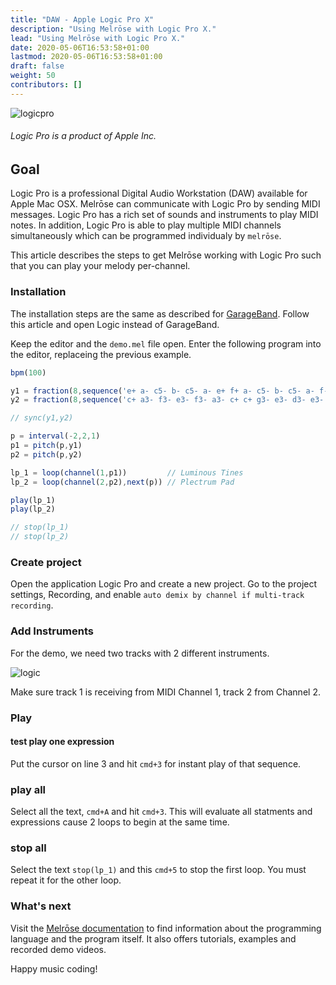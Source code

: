 ```yaml
---
title: "DAW - Apple Logic Pro X"
description: "Using Melrōse with Logic Pro X."
lead: "Using Melrōse with Logic Pro X."
date: 2020-05-06T16:53:58+01:00
lastmod: 2020-05-06T16:53:58+01:00
draft: false
weight: 50 
contributors: []
---
```


![logicpro](https://storage.googleapis.com/downloads.ernestmicklei.com/melrose/logicpro.png)

###### Logic Pro is a product of Apple Inc.

## Goal

Logic Pro is a professional Digital Audio Workstation (DAW) available for Apple Mac OSX.
Melrōse can communicate with Logic Pro by sending MIDI messages. 
Logic Pro has a rich set of sounds and instruments to play MIDI notes. 
In addition, Logic Pro is able to play multiple MIDI channels simultaneously which can be programmed individualy by `melrōse`.

This article describes the steps to get Melrōse working with Logic Pro such that you can play your melody per-channel.

### Installation

The installation steps are the same as described for [GarageBand](/blog/daw-apple-garageband/). 
Follow this article and open Logic instead of GarageBand. 

Keep the editor and the `demo.mel` file open.
Enter the following program into the editor, replaceing the previous example.

```javascript
bpm(100)

y1 = fraction(8,sequence('e+ a- c5- b- c5- a- e+ f+ a- c5- b- c5- a- f-'))
y2 = fraction(8,sequence('c+ a3- f3- e3- f3- a3- c+ c+ g3- e3- d3- e3- g3- c+'))

// sync(y1,y2)

p = interval(-2,2,1)
p1 = pitch(p,y1)
p2 = pitch(p,y2)

lp_1 = loop(channel(1,p1))         // Luminous Tines
lp_2 = loop(channel(2,p2),next(p)) // Plectrum Pad

play(lp_1)
play(lp_2)

// stop(lp_1)
// stop(lp_2)
```

### Create project

Open the application Logic Pro and create a new project.
Go to the project settings, Recording, and enable `auto demix by channel if multi-track recording`.


### Add Instruments

For the demo, we need two tracks with 2 different instruments.

![logic](https://storage.googleapis.com/downloads.ernestmicklei.com/melrose/logicpro_demo.png)

Make sure track 1 is receiving from MIDI Channel 1, track 2 from Channel 2.


### Play

#### test play one expression
Put the cursor on line 3 and hit `cmd+3` for instant play of that sequence.

### play all

Select all the text, `cmd+A` and hit `cmd+3`.
This will evaluate all statments and expressions cause 2 loops to begin at the same time.

### stop all

Select the text `stop(lp_1)` and this `cmd+5` to stop the first loop. 
You must repeat it for the other loop.

### What's next

Visit the [Melrōse documentation](https://melrōse.org) to find information about the programming language and the program itself. It also offers tutorials, examples and recorded demo videos.

Happy music coding!
